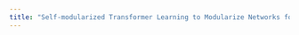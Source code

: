 ```yaml
---
title: "Self-modularized Transformer Learning to Modularize Networks for Systematic Generalization"
---
```

